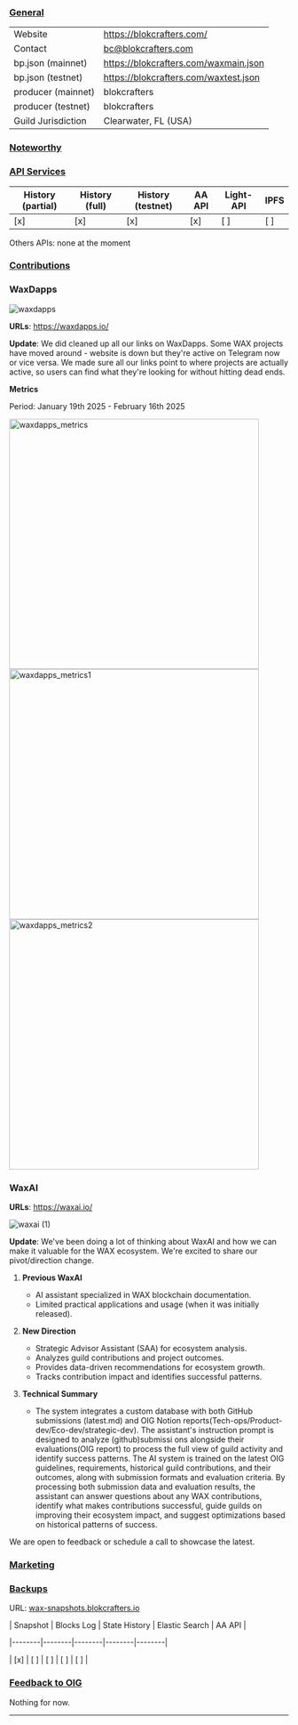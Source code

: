 ### <ins>General</ins>

|  |  |
| --- | --- |
| Website | https://blokcrafters.com/ |
| Contact | bc@blokcrafters.com |
| bp.json (mainnet) | https://blokcrafters.com/waxmain.json |
| bp.json (testnet) | https://blokcrafters.com/waxtest.json |
| producer (mainnet) | blokcrafters |
| producer (testnet) | blokcrafters |
| Guild Jurisdiction | Clearwater, FL (USA) |

### <ins>Noteworthy</ins>



### <ins>API Services</ins>

| History (partial) | History (full) | History (testnet) | AA API | Light-API  | IPFS |
|--------|--------|--------|--------|--------|--------|
| [x] | [x] | [x] | [x] | [ ] | [ ] |

Others APIs: none at the moment

### <ins>Contributions</ins>


### WaxDapps

![waxdapps](https://github.com/user-attachments/assets/64450ac8-e765-424e-a37a-8b45c9b1c21a)


**URLs**: https://waxdapps.io/

**Update**: We did cleaned up all our links on WaxDapps. Some WAX projects have moved around - website is down but they're active on Telegram now or vice versa. We made sure all our links point to where projects are actually active, so users can find what they're looking for without hitting dead ends.

**Metrics**

Period: January 19th 2025 - February 16th 2025


<img width="450" alt="waxdapps_metrics" src="https://github.com/user-attachments/assets/2b080502-4f08-4c58-8c5a-aa865cb522c0" />

<img width="450" alt="waxdapps_metrics1" src="https://github.com/user-attachments/assets/92f54e8d-0065-46ea-8080-eeb1ea81bb56" />

<img width="450" alt="waxdapps_metrics2" src="https://github.com/user-attachments/assets/ae643479-6b6e-4f0a-8bf2-73bc679ac669" />



  
### WaxAI
**URLs**: https://waxai.io/

![waxai (1)](https://github.com/user-attachments/assets/7f719897-2bde-4acd-90fa-05fdbbe5ed60)


**Update**: We've been doing a lot of thinking about WaxAI and how we can make it valuable for the WAX ecosystem. We're excited to share our pivot/direction change.

1. **Previous WaxAI**
   - AI assistant specialized in WAX blockchain documentation.
   - Limited practical applications and usage (when it was initially released).

2. **New Direction**
   - Strategic Advisor Assistant (SAA) for ecosystem analysis.
   - Analyzes guild contributions and project outcomes.
   - Provides data-driven recommendations for ecosystem growth.
   - Tracks contribution impact and identifies successful patterns.

3. **Technical Summary**
   - The system integrates a custom database with both GitHub submissions (latest.md) and OIG Notion reports(Tech-ops/Product-dev/Eco-dev/strategic-dev). The assistant's instruction prompt is designed to analyze (github)submissi ons alongside their evaluations(OIG report) to process the full view of guild activity and identify success patterns. The AI system is trained on the latest OIG guidelines, requirements, historical guild contributions, and their outcomes, along with submission formats and evaluation criteria. By processing both submission data and evaluation results, the assistant can answer questions about any WAX contributions, identify what makes contributions successful, guide guilds on improving their ecosystem impact, and suggest optimizations based on historical patterns of success.

We are open to feedback or schedule a call to showcase the latest. 


### <ins>Marketing</ins>

  
### <ins>Backups </ins>

URL: [wax-snapshots.blokcrafters.io](https://wax-snapshots.blokcrafters.io/)

  

| Snapshot | Blocks Log | State History | Elastic Search | AA API |

|--------|--------|--------|--------|--------|

| [x] | [ ] | [ ] | [ ] | [ ] |


### <ins>Feedback to OIG</ins>

Nothing for now.

----
